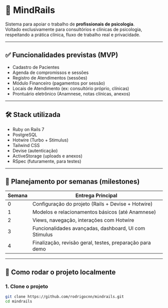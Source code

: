 # 🧠 MindRails

Sistema para apoiar o trabalho de **profissionais de psicologia**.  
Voltado exclusivamente para consultórios e clínicas de psicologia, respeitando a prática clínica, fluxo de trabalho real e privacidade.

---

## ✅ Funcionalidades previstas (MVP)

- Cadastro de Pacientes
- Agenda de compromissos e sessões
- Registro de Atendimentos (sessões)
- Módulo Financeiro (pagamentos por sessão)
- Locais de Atendimento (ex: consultório próprio, clínicas)
- Prontuário eletrônico (Anamnese, notas clínicas, anexos)

---

## 🛠️ Stack utilizada

- Ruby on Rails 7
- PostgreSQL
- Hotwire (Turbo + Stimulus)
- Tailwind CSS
- Devise (autenticação)
- ActiveStorage (uploads e anexos)
- RSpec (futuramente, para testes)

---

## 🚧 Planejamento por semanas (milestones)

| Semana | Entrega Principal                                        |
| ------ | -------------------------------------------------------- |
| 0      | Configuração do projeto (Rails + Devise + Hotwire)       |
| 1      | Modelos e relacionamentos básicos (até Anamnese)         |
| 2      | Views, navegação, interações com Hotwire                 |
| 3      | Funcionalidades avançadas, dashboard, UI com Stimulus    |
| 4      | Finalização, revisão geral, testes, preparação para demo |

---

## 🧱 Como rodar o projeto localmente

### 1. Clone o projeto

```bash
git clone https://github.com/rodrigocnn/mindrails.git
cd mindrails
```
